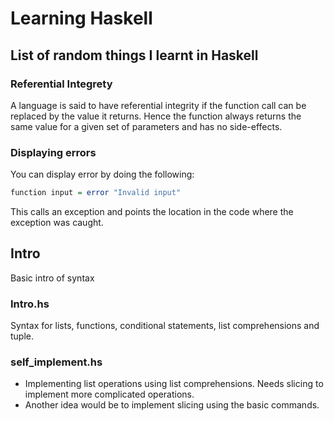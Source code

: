 # Learning Haskell

## List of random things I learnt in Haskell

### Referential Integrety

A language is said to have referential integrity if the function call can be replaced by the value it returns. Hence the function always returns the same value for a given set of parameters and has no side-effects.

### Displaying errors

You can display error by doing the following:
```Haskell
function input = error "Invalid input"
```
This calls an exception and points the location in the code where the exception was caught.

## Intro

Basic intro of syntax

### Intro.hs

Syntax for lists, functions, conditional statements, list comprehensions and tuple.

### self\_implement.hs

- Implementing list operations using list comprehensions. Needs slicing to implement more complicated operations.
- Another idea would be to implement slicing using the basic commands.
